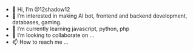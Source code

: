 - 👋 Hi, I’m @12shadow12
- 👀 I’m interested in making AI bot, frontend and backend development, databases, gaming.
- 🌱 I’m currently learning javascript, python, php
- 💞️ I’m looking to collaborate on ...
- 📫 How to reach me ...

<!---
12shadow12/12shadow12 is a ✨ special ✨ repository because its `README.md` (this file) appears on your GitHub profile.
You can click the Preview link to take a look at your changes.
--->
